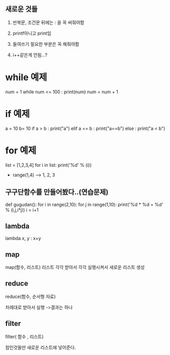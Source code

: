 ## 새로운 것들

1. 반복문, 조건문 뒤에는 : 을 꼭 써줘야함

2. printf아니고 print임

3. 들여쓰기 필요한 부분은 꼭 해줘야함

4. i++같은게 안됨...?

# while 예제

num = 1
while num <= 100 :
    print(num)
    num = num + 1
# if 예제
a = 10
b= 10
if a > b :
    print("a")
elif a == b :
    print("a==b")
else :
    print("a < b")


# for 예제

list = [1,2,3,4]
for i in list:
    print('%d' % (i))

* range(1,4) --> 1, 2, 3

## 구구단함수를 만들어봤다..(연습문제)

def gugudan():
    for i in range(2,10):
        for j in range(1,10):
            print('%d * %d = %d' % (i,j,i*j))
        i = i+1

## lambda
 lambda x, y : x+y

 ## map

 map(함수, 리스트)
 리스트 각각 받아서 각각 실행시켜서 새로운 리스트 생성

 ## reduce

 reduce(함수, 순서형 자료)

차례대로 받아서 실행 ->결과는 하나

## filter
 
filter( 함수 , 리스트)

참인것들만 새로운 리스트에 넣어준다.








    